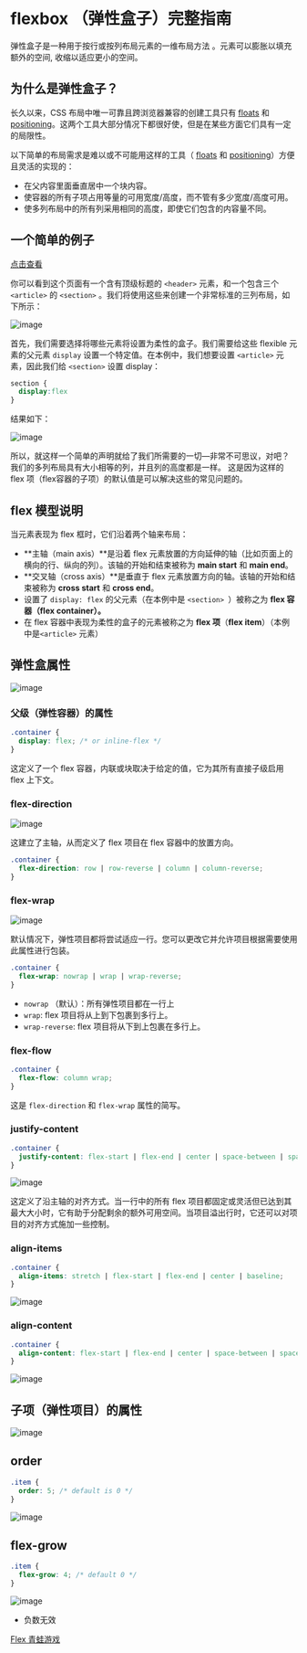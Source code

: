 # flexbox （弹性盒子）完整指南

弹性盒子是一种用于按行或按列布局元素的一维布局方法 。元素可以膨胀以填充额外的空间, 收缩以适应更小的空间。 

## 为什么是弹性盒子？

长久以来，CSS 布局中唯一可靠且跨浏览器兼容的创建工具只有 [floats](https://developer.mozilla.org/zh-CN/docs/Learn/CSS/CSS_layout/Floats) 和 [positioning](https://developer.mozilla.org/zh-CN/docs/Learn/CSS/CSS_layout/Positioning)。这两个工具大部分情况下都很好使，但是在某些方面它们具有一定的局限性。

以下简单的布局需求是难以或不可能用这样的工具（ [floats](https://developer.mozilla.org/zh-CN/docs/Learn/CSS/CSS_layout/Floats) 和 [positioning](https://developer.mozilla.org/zh-CN/docs/Learn/CSS/CSS_layout/Positioning)）方便且灵活的实现的：

- 在父内容里面垂直居中一个块内容。
- 使容器的所有子项占用等量的可用宽度/高度，而不管有多少宽度/高度可用。
- 使多列布局中的所有列采用相同的高度，即使它们包含的内容量不同。

## 一个简单的例子

[点击查看](https://codesandbox.io/embed/stupefied-margulis-yb3zk?fontsize=14&hidenavigation=1&theme=dark)

你可以看到这个页面有一个含有顶级标题的 `<header>` 元素，和一个包含三个 `<article>` 的 `<section>` 。我们将使用这些来创建一个非常标准的三列布局，如下所示：

![image](../images5/175/01.png)

首先，我们需要选择将哪些元素将设置为柔性的盒子。我们需要给这些 flexible 元素的父元素 `display` 设置一个特定值。在本例中，我们想要设置 `<article>` 元素，因此我们给 `<section>` 设置 display：

```css
section {
  display:flex
}
```

结果如下：

![image](../images5/175/01.png)

所以，就这样一个简单的声明就给了我们所需要的一切—非常不可思议，对吧？ 我们的多列布局具有大小相等的列，并且列的高度都是一样。 这是因为这样的 flex 项（flex容器的子项）的默认值是可以解决这些的常见问题的。 

## flex 模型说明

当元素表现为 flex 框时，它们沿着两个轴来布局：

- **主轴（main axis）**是沿着 flex 元素放置的方向延伸的轴（比如页面上的横向的行、纵向的列）。该轴的开始和结束被称为 **main start** 和 **main end**。
- **交叉轴（cross axis）**是垂直于 flex 元素放置方向的轴。该轴的开始和结束被称为 **cross start** 和 **cross end**。
- 设置了 `display: flex` 的父元素（在本例中是 `<section> `）被称之为 **flex 容器（flex container）。**
- 在 flex 容器中表现为柔性的盒子的元素被称之为 **flex 项**（**flex item**）（本例中是`<article>` 元素）

## 弹性盒属性

![image](../images5/175/02.svg)

### 父级（弹性容器）的属性

```css
.container {
  display: flex; /* or inline-flex */
}
```

这定义了一个 flex 容器，内联或块取决于给定的值，它为其所有直接子级启用 flex 上下文。



### flex-direction

![image](../images5/175/03.svg)

这建立了主轴，从而定义了 flex 项目在 flex 容器中的放置方向。

```css
.container {
  flex-direction: row | row-reverse | column | column-reverse;
}
```



### flex-wrap

![image](../images5/175/04.svg)

默认情况下，弹性项目都将尝试适应一行。您可以更改它并允许项目根据需要使用此属性进行包装。

```css
.container {
  flex-wrap: nowrap | wrap | wrap-reverse;
}
```

- `nowrap` （默认）：所有弹性项目都在一行上
- `wrap`: flex 项目将从上到下包裹到多行上。
- `wrap-reverse`: flex 项目将从下到上包裹在多行上。



### flex-flow

```css
.container {
  flex-flow: column wrap;
}
```

这是 `flex-direction` 和 `flex-wrap` 属性的简写。



### justify-content

```css
.container {
  justify-content: flex-start | flex-end | center | space-between | space-around | space-evenly;
}
```

![image](../images5/175/05.svg)



这定义了沿主轴的对齐方式。当一行中的所有 flex 项目都固定或灵活但已达到其最大大小时，它有助于分配剩余的额外可用空间。当项目溢出行时，它还可以对项目的对齐方式施加一些控制。



### align-items

```css
.container {
  align-items: stretch | flex-start | flex-end | center | baseline;
}
```

![image](../images5/175/06.svg)



### align-content

```css
.container {
  align-content: flex-start | flex-end | center | space-between | space-around;
}
```

![image](../images5/175/07.svg)



## 子项（弹性项目）的属性

![image](../images5/175/08.svg)

## order

```css
.item {
  order: 5; /* default is 0 */
}
```

![image](../images5/175/09.svg)



## flex-grow

```css
.item {
  flex-grow: 4; /* default 0 */
}
```

![image](../images5/175/10.svg)

* 负数无效



[Flex 青蛙游戏](https://flexboxfroggy.com/#zh-cn)











































